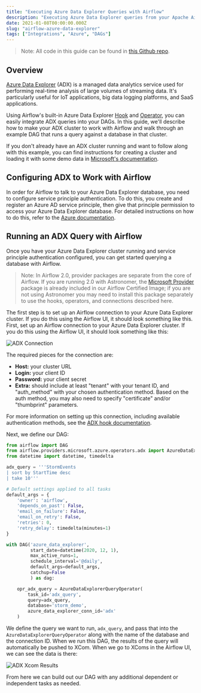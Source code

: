 ```yaml
---
title: "Executing Azure Data Explorer Queries with Airflow"
description: "Executing Azure Data Explorer queries from your Apache Airflow DAGs."
date: 2021-01-08T00:00:00.000Z
slug: "airflow-azure-data-explorer"
tags: ["Integrations", "Azure", "DAGs"]
---
```


> Note: All code in this guide can be found in [this Github repo](https://github.com/astronomer/azure-operator-tutorials).

## Overview

[Azure Data Explorer](https://azure.microsoft.com/en-us/services/data-explorer/) (ADX) is a managed data analytics service used for performing real-time analysis of large volumes of streaming data. It's particularly useful for IoT applications, big data logging platforms, and SaaS applications.

Using Airflow's built-in Azure Data Explorer [Hook](https://registry.astronomer.io/providers/microsoft-azure/modules/azuredataexplorerhook) and [Operator](https://registry.astronomer.io/providers/microsoft-azure/modules/azuredataexplorerqueryoperator), you can easily integrate ADX queries into your DAGs. In this guide, we'll describe how to make your ADX cluster to work with Airflow and walk through an example DAG that runs a query against a database in that cluster.

If you don't already have an ADX cluster running and want to follow along with this example, you can find instructions for creating a cluster and loading it with some demo data in [Microsoft's documentation](https://docs.microsoft.com/en-us/azure/data-explorer/create-cluster-database-portal).

## Configuring ADX to Work with Airflow

In order for Airflow to talk to your Azure Data Explorer database, you need to configure service principle authentication. To do this, you create and register an Azure AD service principle, then give that principle permission to access your Azure Data Explorer database. For detailed instructions on how to do this, refer to the [Azure documentation](https://docs.microsoft.com/en-us/azure/data-explorer/provision-azure-ad-app).

## Running an ADX Query with Airflow

Once you have your Azure Data Explorer cluster running and service principle authentication configured, you can get started querying a database with Airflow.

> Note: In Airflow 2.0, provider packages are separate from the core of Airflow. If you are running 2.0 with Astronomer, the [Microsoft Provider](https://registry.astronomer.io/providers/microsoft-azure) package is already included in our Airflow Certified Image; if you are not using Astronomer you may need to install this package separately to use the hooks, operators, and connections described here.

The first step is to set up an Airflow connection to your Azure Data Explorer cluster. If you do this using the Airflow UI, it should look something like this.
First, set up an Airflow connection to your Azure Data Explorer cluster. If you do this using the Airflow UI, it should look something like this:

![ADX Connection](https://assets2.astronomer.io/main/guides/azure-data-explorer/adx_connection.png)

The required pieces for the connection are:

- **Host:** your cluster URL
- **Login:** your client ID
- **Password:** your client secret
- **Extra:** should include at least "tenant" with your tenant ID, and "auth_method" with your chosen authentication method. Based on the auth method, you may also need to specify "certificate" and/or "thumbprint" parameters.

For more information on setting up this connection, including available authentication methods, see the [ADX hook documentation](https://registry.astronomer.io/providers/microsoft-azure/modules/azuredataexplorerhook).

Next, we define our DAG:

```python
from airflow import DAG
from airflow.providers.microsoft.azure.operators.adx import AzureDataExplorerQueryOperator
from datetime import datetime, timedelta

adx_query = '''StormEvents
| sort by StartTime desc
| take 10'''

# Default settings applied to all tasks
default_args = {
    'owner': 'airflow',
    'depends_on_past': False,
    'email_on_failure': False,
    'email_on_retry': False,
    'retries': 0,
    'retry_delay': timedelta(minutes=1)
}

with DAG('azure_data_explorer',
         start_date=datetime(2020, 12, 1),
         max_active_runs=1,
         schedule_interval='@daily',
         default_args=default_args,
         catchup=False
         ) as dag:

    opr_adx_query = AzureDataExplorerQueryOperator(
        task_id='adx_query',
        query=adx_query,
        database='storm_demo',
        azure_data_explorer_conn_id='adx'
    )
```

We define the query we want to run, `adx_query`, and pass that into the `AzureDataExplorerQueryOperator` along with the name of the database and the connection ID. When we run this DAG, the results of the query will automatically be pushed to XCom. When we go to XComs in the Airflow UI, we can see the data is there:

![ADX Xcom Results](https://assets2.astronomer.io/main/guides/azure-data-explorer/adx_xcom.png)

From here we can build out our DAG with any additional dependent or independent tasks as needed.

